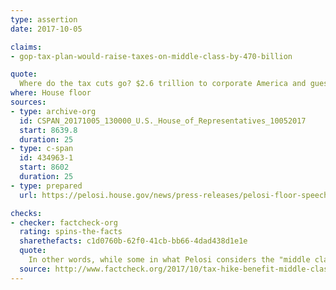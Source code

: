 ```yaml
---
type: assertion
date: 2017-10-05

claims:
- gop-tax-plan-would-raise-taxes-on-middle-class-by-470-billion

quote:
  Where do the tax cuts go? $2.6 trillion to corporate America and guess what happens to the middle class? $470 billion in tax increases to the middle class, about a half a trillion dollars in increases to the middle class, $2.5 trillion in tax cuts to corporate America.
where: House floor
sources:
- type: archive-org
  id: CSPAN_20171005_130000_U.S._House_of_Representatives_10052017
  start: 8639.8
  duration: 25
- type: c-span
  id: 434963-1
  start: 8602
  duration: 25
- type: prepared
  url: https://pelosi.house.gov/news/press-releases/pelosi-floor-speech-in-opposition-to-the-republican-job-killing-seniors

checks:
- checker: factcheck-org
  rating: spins-the-facts
  sharethefacts: c1d0760b-62f0-41cb-bb66-4dad438d1e1e
  quote:
    In other words, while some in what Pelosi considers the "middle class" would see a tax increase, according to the TPC analysis of the GOP framework, more in that same group would see a tax cut.
  source: http://www.factcheck.org/2017/10/tax-hike-benefit-middle-class/
---
```

